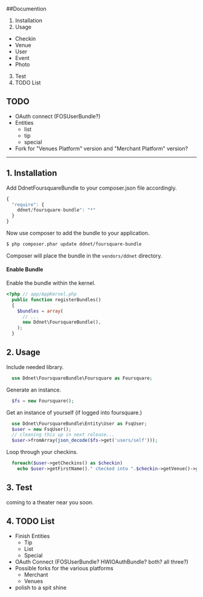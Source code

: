 ##Documention
1. Installation
2. Usage
  - Checkin
  - Venue
  - User
  - Event
  - Photo
3. Test
4. TODO List

## TODO
- OAuth connect (FOSUserBundle?)
- Entities
  + list
  + tip
  + special
- Fork for "Venues Platform" version and "Merchant Platform" version?

---

## 1. Installation
Add DdnetFoursquareBundle to your composer.json file accordingly.
```js
{
  "require": {
    ddnet/foursquare-bundle": "*"
  }
}
```
Now use composer to add the bundle to your application.
```bash
$ php composer.phar update ddnet/foursquare-bundle
```
Composer will place the bundle in the `vendors/ddnet` directory.

#### Enable Bundle
Enable the bundle within the kernel.
```php
<?php // app/AppKernel.php
  public function registerBundles() 
  {
    $bundles = array(
      // ...
      new Ddnet\FoursquareBundle(),
    );
  }
```

## 2. Usage
Include needed library.
```php
  use Ddnet\FoursquareBundle\Foursquare as Foursquare;
```
Generate an instance.
```php
  $fs = new Foursquare();
```
Get an instance of yourself (if logged into foursquare.)
```php
  use Ddnet\FoursquareBundle\Entity\User as FsqUser; 
  $user = new FsqUser();
  // cleaning this up in next release...
  $user->fromArray(json_decode($fs->get('users/self')));
```      
Loop through your checkins.
```php
  foreach($user->getCheckins() as $checkin)
    echo $user->getFirstName()." checked into ".$checkin->getVenue()->getName()." at ".$checkin->getCreatedAt()."\n";
```

## 3. Test
coming to a theater near you soon.

## 4. TODO List
- Finish Entities
  + Tip
  + List
  + Special
- OAuth Connect (FOSUserBundle? HWIOAuthBundle? both? all three?)
- Possible forks for the various platforms
  + Merchant
  + Venues
- polish to a spit shine
